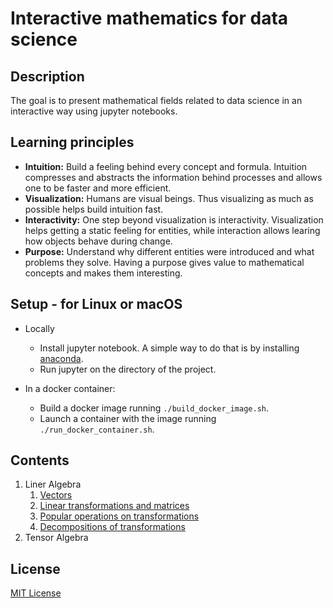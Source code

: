 # Interactive mathematics for data science

## Description
The goal is to present mathematical fields related to data science in an interactive way using jupyter notebooks. 

## Learning principles
- **Intuition:** Build a feeling behind every concept and formula. Intuition compresses and abstracts the information behind processes and allows one to be faster and more efficient. 
- **Visualization:** Humans are visual beings. Thus visualizing as much as possible helps build intuition fast.
- **Interactivity:** One step beyond visualization is interactivity. Visualization helps getting a static feeling for entities, while interaction allows learing how objects behave during change.
- **Purpose:** Understand why different entities were introduced and what problems they solve. Having a purpose gives value to mathematical concepts and makes them interesting.

## Setup - for Linux or macOS
- Locally
    - Install jupyter notebook. A simple way to do that is by installing [anaconda](https://www.anaconda.com/download/#linux).
    - Run jupyter on the directory of the project.
    
- In a docker container:
    - Build a docker image running `./build_docker_image.sh`.
    - Launch a container with the image running `./run_docker_container.sh`.

## Contents
1. Liner Algebra
    1. [Vectors](linear_algebra/part_1__vectors.ipynb)
    1. [Linear transformations and matrices](linear_algebra/part_2__linear_transformations_and_matrices.ipynb)
    1. [Popular operations on transformations](linear_algebra/part_3__popular_operations_on_transformations.ipynb)
    1. [Decompositions of transformations](linear_algebra/part_4_decompositions_of_trasformations.ipynb)
1. Tensor Algebra

## License
[MIT License](https://github.com/koulakis/interactive-math-for-data-science/blob/master/LICENSE)
